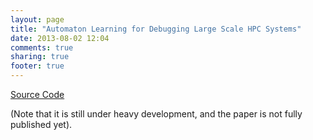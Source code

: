 ```yaml
---
layout: page
title: "Automaton Learning for Debugging Large Scale HPC Systems"
date: 2013-08-02 12:04
comments: true
sharing: true
footer: true
---
```


[Source Code](https://github.com/LeifAndersen/CodeLearning)

(Note that it is still under heavy development, and the paper is not fully published yet).

